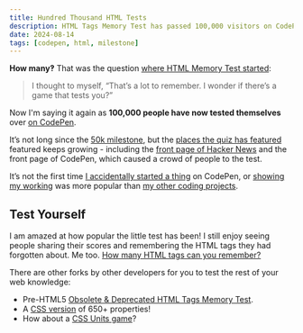 ```yaml
---
title: Hundred Thousand HTML Tests
description: HTML Tags Memory Test has passed 100,000 visitors on CodePen!
date: 2024-08-14
tags: [codepen, html, milestone]
---
```


**How many&#8253;** That was the question [where HTML Memory Test started](/blog/html-elements-test/):

> I thought to myself, “That’s a lot to remember. I wonder if there’s a game that tests you?”

Now I'm saying it again as **100,000 people have now tested themselves** over [on CodePen](https://codepen.io/plfstr/full/zYqQeRw).

It’s not long since the [50k milestone](/blog/50k-mem-test-views/), but the [places the quiz has featured](/blog/html-memory-tested/#sites-featured) featured keeps growing - including the [front page of Hacker News](https://news.ycombinator.com/item?id=40968520) and the front page of CodePen, which caused a crowd of people to the test. 

It’s not the first time [I accidentally started a thing](/blog/css1k-on-codepen/) on CodePen, or [showing my working](/blog/show-your-working/) was more popular than [my other coding projects](https://codepen.io/plfstr). 

## Test Yourself

I am amazed at how popular the little test has been! I still enjoy seeing people sharing their scores and remembering the HTML tags they had forgotten about. Me too. [How many HTML tags can you remember?](https://codepen.io/plfstr/full/zYqQeRw)

There are other forks by other developers for you to test the rest of your web knowledge:

+ Pre-HTML5 [Obsolete & Deprecated HTML Tags Memory Test](https://codepen.io/knowler/full/eYwpWdv).
+ A [CSS version](https://codepen.io/bramus/full/rNMbOxz) of 650+ properties!
+ How about a [CSS Units game](https://www.projectwallace.com/css-units-game)?
